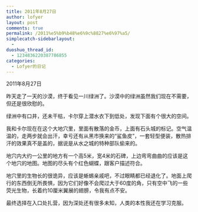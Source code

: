 ```yaml
---
title: 2011年8月27日
author: lofyer
layout: post
comments: true
permalink: /2011%e5%b9%b48%e6%9c%8827%e6%97%a5/
simplecatch-sidebarlayout:
  - 
duoshuo_thread_id:
  - 1234836220387786855
categories:
  - Lofyer的日记
---
```

2011年8月27日

昨天走了一天的沙漠，终于看见一川绿洲了。沙漠中的绿洲虽然我们现在不需要，但还是很欣慰的。

绿洲中有口井，还未干枯，卡尔穿上潜水衣下到低处，发现下面有个很大的空间。

我和卡尔现在在这个大地穴里，里面有散落的金币，上面有石头城的标记。空气温温的，走两步就会出汗，幸亏还有从黑市换来的“鲨鱼皮”，一套轻型便装，散热排汗的效果真不是盖的，据说是从水之城的特种部队偷来的。

地穴内大约一公里的地方有一个高5米，宽4米的石碑，上边弯弯曲曲的应该是这个地穴的地图。地图的尽头有个红色蝴蝶，跟客户描述符合。

地穴里的生物长的很诡异，应该是蜥蜴亲戚吧，不过眼睛都已经退化了。地面上爬行的东西倒无所畏惧，因为它们好像不会爬过大于60度的角，只有空中飞的一些荧光生物，长着约10厘米翼展的翅膀，令我有点不安。

最终选择在入口处扎营，因为深处还有很多未知，人类的本性我还在学习克服。